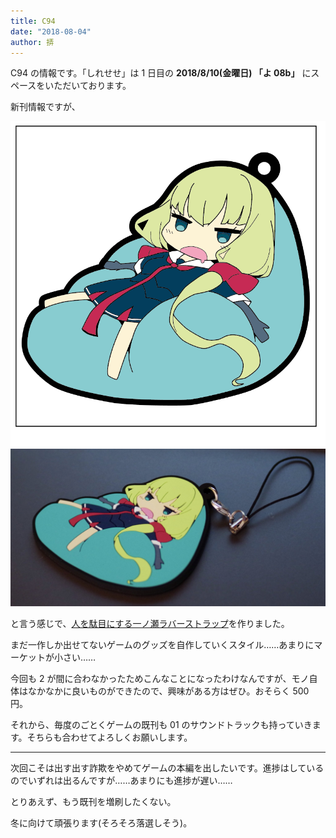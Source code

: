 ```yaml
---
title: C94
date: "2018-08-04"
author: 挵
---
```


C94 の情報です。「しれせせ」は 1 日目の **2018/8/10(金曜日) 「よ 08b」** にスペースをいただいております。

新刊情報ですが、

![dmns](../../products/damenose/dmns.PNG)
![dmns_photo](../../products/damenose/dmns_photo.jpg)

と言う感じで、[人を駄目にする一ノ瀬ラバーストラップ](../../products/damenose/)を作りました。

まだ一作しか出せてないゲームのグッズを自作していくスタイル……あまりにマーケットが小さい……

今回も 2 が間に合わなかったためこんなことになったわけなんですが、モノ自体はなかなかに良いものができたので、興味がある方はぜひ。おそらく 500 円。

それから、毎度のごとくゲームの既刊も 01 のサウンドトラックも持っていきます。そちらも合わせてよろしくお願いします。

---

次回こそは出す出す詐欺をやめてゲームの本編を出したいです。進捗はしているのでいずれは出るんですが……あまりにも進捗が遅い……

とりあえず、もう既刊を増刷したくない。

冬に向けて頑張ります(そろそろ落選しそう)。
